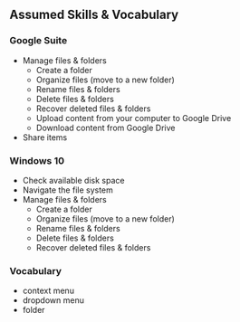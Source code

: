 ## Assumed Skills & Vocabulary

### Google Suite

* Manage files & folders
  - Create a folder
  - Organize files (move to a new folder)
  - Rename files & folders
  - Delete files & folders
  - Recover deleted files & folders
  - Upload content from your computer to Google Drive
  - Download content from Google Drive
* Share items

### Windows 10

* Check available disk space
* Navigate the file system
* Manage files & folders
  - Create a folder
  - Organize files (move to a new folder)
  - Rename files & folders
  - Delete files & folders
  - Recover deleted files & folders

### Vocabulary

* context menu
* dropdown menu
* folder
